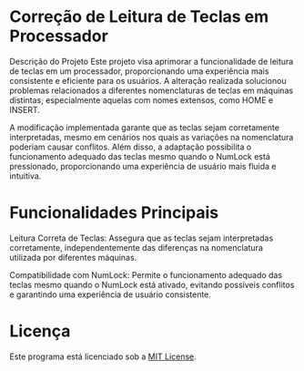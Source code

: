 
# Correção de Leitura de Teclas em Processador
Descrição do Projeto
Este projeto visa aprimorar a funcionalidade de leitura de teclas em um processador, proporcionando uma experiência mais consistente e eficiente para os usuários. A alteração realizada solucionou problemas relacionados a diferentes nomenclaturas de teclas em máquinas distintas, especialmente aquelas com nomes extensos, como HOME e INSERT.

A modificação implementada garante que as teclas sejam corretamente interpretadas, mesmo em cenários nos quais as variações na nomenclatura poderiam causar conflitos. Além disso, a adaptação possibilita o funcionamento adequado das teclas mesmo quando o NumLock está pressionado, proporcionando uma experiência de usuário mais fluida e intuitiva.

# Funcionalidades Principais
Leitura Correta de Teclas: Assegura que as teclas sejam interpretadas corretamente, independentemente das diferenças na nomenclatura utilizada por diferentes máquinas.

Compatibilidade com NumLock: Permite o funcionamento adequado das teclas mesmo quando o NumLock está ativado, evitando possíveis conflitos e garantindo uma experiência de usuário consistente.

# Licença
Este programa está licenciado sob a [MIT License](https://opensource.org/licenses/MIT).
